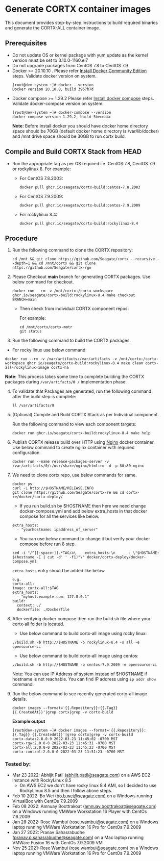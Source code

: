 # Generate CORTX container images

This document provides step-by-step instructions to build required binaries and generate the CORTX-ALL container image.

## Prerequisites

- Do not update OS or kernel package with yum update as the kernel version must be set to 3.10.0-1160.el7
- Do not upgrade packages from CentOS 7.8 to CentOS 7.9
- Docker >= 20.10.10 . Please refer [Install Docker Community Edition](https://docs.docker.com/engine/install/centos/) steps. Validate docker version on system. 
    ```
    [root@dev-system ~]# docker --version
    Docker version 20.10.8, build 3967b7d
    ```
 - Docker compose >= 1.29.2 Please refer [Install docker compose](https://docs.docker.com/compose/install/) steps. Validate docker-compose version on system.
    ```
    [root@dev-system ~]# docker-compose --version
    docker-compose version 1.29.2, build 5becea4c
    ```
    **Note:** Before install docker you should have docker home directory space should be 70GB (default docker home directory is /var/lib/docker) and /mnt drive space should be 30GB to run cortx build.
    
## Compile and Build CORTX Stack from HEAD

- Run the appropriate tag as per OS required i.e. CentOS 7.8, CentOS 7.9 or rockylinux 8. For example:

   - For CentOS 7.8.2003:
     ```
     docker pull ghcr.io/seagate/cortx-build:centos-7.8.2003
     ```
   - For CentOS 7.9.2009:
     ```
     docker pull ghcr.io/seagate/cortx-build:centos-7.9.2009
     ```
   - For rockylinux 8.4:
     ```
     docker pull ghcr.io/seagate/cortx-build:rockylinux-8.4
     ```

## Procedure

1. Run the following command to clone the CORTX repository:
    ```
    cd /mnt && git clone https://github.com/Seagate/cortx --recursive --depth=1 && cd /mnt/cortx && git clone https://github.com/Seagate/cortx-rgw
    ```
    
2.  Please Checkout **main** branch for generating CORTX packages. Use below command for checkout. 
    ```
    docker run --rm -v /mnt/cortx:/cortx-workspace ghcr.io/seagate/cortx-build:rockylinux-8.4 make checkout BRANCH=main
    ```
     
     - Then check from individual CORTX component repos:
       
       For example:

       ```
       cd /mnt/cortx/cortx-motr
       git status
       ```

3. Run the following command to build the CORTX packages.
  - For rocky linux use below command:
   ```
   docker run --rm -v /var/artifacts:/var/artifacts -v /mnt/cortx:/cortx-workspace ghcr.io/seagate/cortx-build:rockylinux-8.4 make clean cortx-all-rockylinux-image cortx-ha
   ```
   
   **Note:** This process takes some time to complete building the CORTX packages during `/var/artifacts/0 /` implementation phase.
   
4. To validate that Packages are generated, run the following command after the build step is complete:
   ```
   ll /var/artifacts/0 
   ```

5. (Optional) Compile and Build CORTX Stack as per Individual component.

   Run the following command to view each component targets:
   ```
   docker run ghcr.io/seagate/cortx-build:rockylinux-8.4 make help
   ```
   
6. Publish CORTX release build over HTTP using [Nginx](https://hub.docker.com/_/nginx) docker container. Use below command to create nginx container with required configuration. 

    ```
    docker run --name release-packages-server -v /var/artifacts/0/:/usr/share/nginx/html:ro -d -p 80:80 nginx
    ```

7. We need to clone cortx repo, use below commands for same.

    ```
    docker ps 
    curl -L http://$HOSTNAME/RELEASE.INFO
    git clone https://github.com/Seagate/cortx-re && cd cortx-re/docker/cortx-deploy/
    ```

    - If you run build.sh by $HOSTNAME then here we need change docker-compose.yml and add below extra_hosts in that docker compose for all the services like below.
    ```
    extra_hosts:
      - "yourhostname: ipaddress_of_server"
    ```
    - You can use below command to change it but verify your docker compose before run 8 step.

    ```
    sed -i "/^[[:space:]].*TAG/a\    extra_hosts:\n      - \"$HOSTNAME: $(hostname -I | cut -d' ' -f1)"\" docker/cortx-deploy/docker-compose.yml
    ```
    `extra_hosts` entry should be added like below.

    ```
    e.g.  
    cortx-all:
    image: cortx-all:$TAG
    extra_hosts:
      - "myhost.example.com: 127.0.0.1"
    build:
      context: ./
      dockerfile: ./Dockerfile  
    ```

8. After verifying docker compose then run the build.sh file where your cortx-all folder is located.

    - Use below command to build cortx-all image using rocky linux:
    ```
    ./build.sh -b http://$HOSTNAME -o rockylinux-8.4 -s all -e opensource-ci
    ```
    - Use below command to build cortx-all image using centos:
    ```
    ./build.sh -b http://$HOSTNAME -o centos-7.9.2009 -e opensource-ci
    ```
    Note: You can use IP Address of system instead of $HOSTNAME if hostname is not reachable. You can find IP address using `ip addr show` command. 

9. Run the below command to see recently generated cortx-all image details.
    ```
    docker images --format='{{.Repository}}:{{.Tag}} {{.CreatedAt}}'|grep cortx|grep -v cortx-build
    ```
    **Example output** 
    ```
    [root@dev-system ~]# docker images --format='{{.Repository}}:{{.Tag}} {{.CreatedAt}}'|grep cortx|grep -v cortx-build
    cortx-data:2.0.0-0 2022-03-23 11:45:02 -0700 MST
    cortx-rgw:2.0.0-0 2022-03-23 11:45:31 -0700 MST
    cortx-all:2.0.0-0 2022-03-23 11:45:23 -0700 MST
    cortx-control:2.0.0-0 2022-03-23 11:51:23 -0700 MST
    ```
### Tested by:

- Mar 23 2022: Abhijit Patil (abhijit.patil@seagate.com) on a AWS EC2 instance with RockyLinux 8.5
  - On AWS EC2 we don't have rocky linux 8.4 AMI, so I decided to use RockyLinux 8.5 and then I follow above steps.
- Feb 10 2022: Bo Wei (bo.b.wei@seagate.com) on a Windows running VirtualBox with CentOs 7.9.2009
- Feb 08 2022: Amnuay Boottrakoat (amnuay.boottrakoat@seagate.com) on a Windows running VMWare Workstation 16 Player with CentOs 7.9.2009
- Jan 28 2022: Rose Wambui (rose.wambui@seagate.com) on a Windows laptop running VMWare Workstation 16 Pro for CentOs 7.9.2009
- Jan 27 2022: Pranav Sahasrabudhe (pranav.p.sahasrabudhe@seagate.com) on a Mac laptop running VMWare Fusion 16 with CentOs 7.9.2009 VM
- Nov 25 2021: Rose Wambui (rose.wambui@seagate.com) on a Windows laptop running VMWare Workstation 16 Pro for CentOs 7.9.2009
